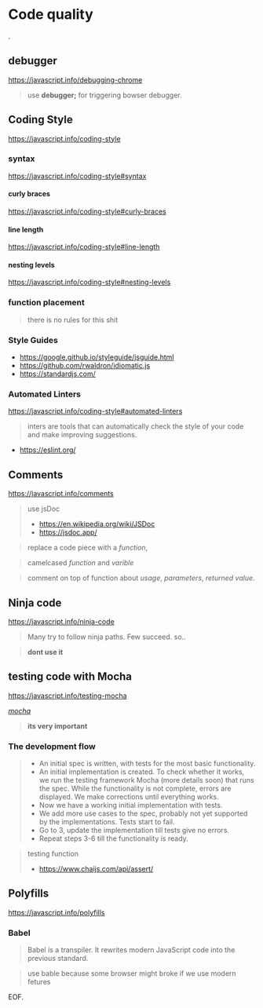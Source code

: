 # Code quality

.

## debugger

<https://javascript.info/debugging-chrome>

> use **debugger;** for triggering bowser debugger.


## Coding Style

<https://javascript.info/coding-style>


### syntax 

<https://javascript.info/coding-style#syntax>

#### curly braces

<https://javascript.info/coding-style#curly-braces>

#### line length

<https://javascript.info/coding-style#line-length>

#### nesting levels

<https://javascript.info/coding-style#nesting-levels>

### function placement

> there is no rules for this shit

### Style Guides

* <https://google.github.io/styleguide/jsguide.html>
* <https://github.com/rwaldron/idiomatic.js>
* <https://standardjs.com/>

### Automated Linters

<https://javascript.info/coding-style#automated-linters>

> inters are tools that can automatically check the style of your code and make improving suggestions.

* <https://eslint.org/>


## Comments

<https://javascript.info/comments>

> use jsDoc
>
> * <https://en.wikipedia.org/wiki/JSDoc>
> * <https://jsdoc.app/>

> replace a code piece with a *function*,

> camelcased *function* and *varible*

> comment on top of function about *usage*, *parameters*, *returned value*.

## Ninja code

<https://javascript.info/ninja-code>

> Many try to follow ninja paths. Few succeed. so..

> **dont use it**

## testing code with Mocha

<https://javascript.info/testing-mocha>

[*mocha*](https://mochajs.org)

> **its very important**

### The development flow

> * An initial spec is written, with tests for the most basic functionality.
> * An initial implementation is created.
> To check whether it works, we run the testing framework Mocha (more details soon) that runs the spec. While the functionality is not complete, errors are displayed. We make corrections until everything works.
> * Now we have a working initial implementation with tests.
> * We add more use cases to the spec, probably not yet supported by the implementations. Tests start to fail.
> * Go to 3, update the implementation till tests give no errors.
> * Repeat steps 3-6 till the functionality is ready.

> testing function 
>
> * <https://www.chaijs.com/api/assert/>

## Polyfills

<https://javascript.info/polyfills>

### Babel

> Babel is a transpiler.
> It rewrites modern JavaScript code into the previous standard.

> use bable because some browser might broke if we use modern fetures

EOF.
